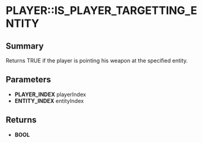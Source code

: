 # PLAYER::IS_PLAYER_TARGETTING_ENTITY

## Summary
Returns TRUE if the player is pointing his weapon at the specified entity.

## Parameters
* **PLAYER_INDEX** playerIndex
* **ENTITY_INDEX** entityIndex

## Returns
* **BOOL**